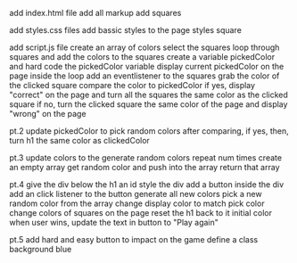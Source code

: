 add index.html file
add all markup
add squares

add styles.css files
add bassic styles to the page
styles square

add script.js file
create an array of colors
select the squares
loop through squares and add the colors to the squares
create a variable pickedColor and hard code the pickedColor variable
display current pickedColor on the page
inside the loop add an eventlistener to the squares
grab the color of the clicked square
compare the color to pickedColor
if yes, display "correct" on the page and
turn all the squares the same color as the clicked square
if no, turn the clicked square the same color of the page and
display "wrong" on the page

pt.2
update pickedColor to pick random colors
after comparing, if yes, then, turn h1 the same color as clickedColor


pt.3
update colors to the generate random colors
    repeat num times
    create an empty array
        get random color and push into the array
    return that array

pt.4
give the div below the h1 an id 
style the div
add a button inside the div
add an click listener to the button
    generate all new colors
    pick a new random color from the array
    change display color to match pick color
    change colors of squares on the page
    reset the h1 back to it initial color
    when user wins, update the text in button to "Play again"


pt.5
add hard and easy button to impact on the game
define a class
    background blue
